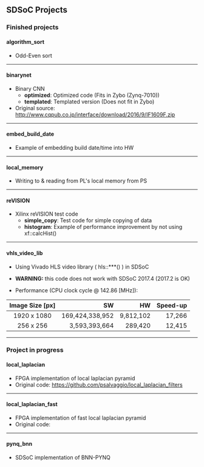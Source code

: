 ## SDSoC Projects


### Finished projects

#### algorithm_sort
  - Odd-Even sort


***
#### binarynet
  - Binary CNN
    - __optimized__: Optimized code (Fits in Zybo (Zynq-7010))
    - __templated__: Templated version (Does not fit in Zybo)
  - Original source: http://www.cqpub.co.jp/interface/download/2016/9/IF1609F.zip


***
#### embed\_build\_date
  - Example of embedding build date/time into HW


***
#### local\_memory
  - Writing to & reading from PL's local memory from PS


***
#### reVISION
  - Xilinx reVISION test code
    - __simple\_copy__: Test code for simple copying of data      
    - __histogram__: Example of performance improvement by not using xf::calcHist()
      

***
#### vhls_video_lib
  - Using Vivado HLS video library ( hls::***() ) in SDSoC
  - __WARNING:__ this code does not work with SDSoC 2017.4 (2017.2 is OK)


  - Performance (CPU clock cycle @ 142.86 [MHz]):

  | Image Size [px] | SW              | HW        | Speed-up |
  |:---------------:|----------------:|----------:|---------:|
  | 1920 x 1080     | 169,424,338,952 | 9,812,102 | 17,266   |
  | 256 x 256       |   3,593,393,664 |   289,420 | 12,415   |



***
### Project in progress

#### local\_laplacian
  - FPGA implementation of local laplacian pyramid
  - Original code: https://github.com/psalvaggio/local_laplacian_filters


***
#### local\_laplacian\_fast
  - FPGA implementation of fast local laplacian pyramid
  - Original code: 


***
#### pynq\_bnn
  - SDSoC implementation of BNN-PYNQ
